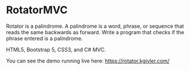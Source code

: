 # RotatorMVC
Rotator is a palindrome. A palindrome is a word, phrase, or sequence that reads the same backwards as forward. Write a program that checks if the phrase entered is a palindrome.

HTML5, Bootstrap 5, CSS3, and C# MVC.

You can see the demo running live here: https://rotator.kgivler.com/
